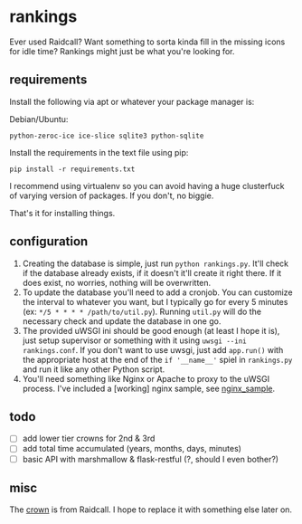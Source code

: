 rankings
========

Ever used Raidcall? Want something to sorta kinda fill in the missing icons for idle time? Rankings might just be what you're looking for.

requirements
------------

Install the following via apt or whatever your package manager is:

Debian/Ubuntu:

    python-zeroc-ice ice-slice sqlite3 python-sqlite

Install the requirements in the text file using pip:

    pip install -r requirements.txt

I recommend using virtualenv so you can avoid having a huge clusterfuck of varying version of packages. If you don't, no biggie.

That's it for installing things.

configuration
-------------

1. Creating the database is simple, just run `python rankings.py`. It'll check if the database already exists, if it doesn't it'll create it right there. If it does exist, no worries, nothing will be overwritten.
2. To update the database you'll need to add a cronjob. You can customize the interval to whatever you want, but I typically go for every 5 minutes (ex: `*/5 * * * * /path/to/util.py`). Running `util.py` will do the necessary check and update the database in one go.
3. The provided uWSGI ini should be good enough (at least I hope it is), just setup supervisor or something with it using `uwsgi --ini rankings.conf`. If you don't want to use uwsgi, just add `app.run()` with the appropriate host at the end of the `if '__name__'` spiel in `rankings.py` and run it like any other Python script.
4. You'll need something like Nginx or Apache to proxy to the uWSGI process. I've included a [working] nginx sample, see [nginx_sample](nginx_sample).

todo
----

- [ ] add lower tier crowns for 2nd & 3rd
- [ ] add total time accumulated (years, months, days, minutes)
- [ ] basic API with marshmallow & flask-restful (?, should I even bother?)

misc
----

The [crown](static/crown.png) is from Raidcall. I hope to replace it with something else later on.
